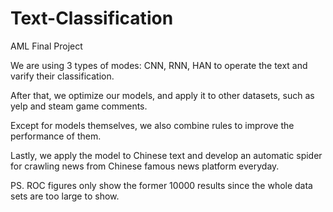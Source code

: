 # Text-Classification
AML Final Project


We are using 3 types of modes: CNN, RNN, HAN to operate the text and varify their classification.

After that, we optimize our models, and apply it to other datasets, such as yelp and steam game comments.

Except for models themselves, we also combine rules to improve the performance of them.

Lastly, we apply the model to Chinese text and develop an automatic spider for crawling news from Chinese famous news platform everyday.

PS. ROC figures only show the former 10000 results since the whole data sets are too large to show.

